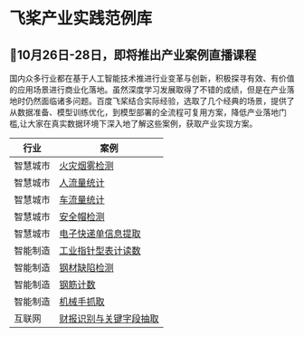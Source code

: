 # 飞桨产业实践范例库

## 🎉**10月26日-28日**，即将推出产业案例直播课程

国内众多行业都在基于人工智能技术推进行业变革与创新，积极探寻有效、有价值的应用场景进行商业化落地。虽然深度学习发展取得了不错的成绩，但是在产业落地时仍然面临诸多问题。百度飞桨结合实际经验，选取了几个经典的场景，提供了从数据准备、模型训练优化，到模型部署的全流程可复用方案，降低产业落地门槛,让大家在真实数据环境下深入地了解这些案例，获取产业实现方案。

| 行业     | 案例                                                         |
| -------- | ------------------------------------------------------------ |
| 智慧城市 | [火灾烟雾检测](https://github.com/PaddlePaddle/awesome-DeepLearning/tree/master/Paddle_Enterprise_CaseBook/Fire_and_Smoke_Detection) |
| 智慧城市 | [人流量统计](https://github.com/PaddlePaddle/awesome-DeepLearning/tree/master/Paddle_Enterprise_CaseBook/Pedestrian_Detection_and_Tracking) |
| 智慧城市 | [车流量统计](https://github.com/PaddlePaddle/awesome-DeepLearning/tree/master/Paddle_Enterprise_CaseBook/Vehicle_Detection_and_Tracking) |
| 智慧城市 | [安全帽检测](https://github.com/PaddlePaddle/awesome-DeepLearning/tree/master/Paddle_Enterprise_CaseBook/Hemtle%20Detection) |
| 智慧城市 | [电子快递单信息提取](https://github.com/PaddlePaddle/awesome-DeepLearning/tree/master/Paddle_Enterprise_CaseBook/Waybill_Information_Extraction) |
| 智能制造 | [工业指针型表计读数](https://github.com/PaddlePaddle/awesome-DeepLearning/tree/master/Paddle_Enterprise_CaseBook/meter_reader) |
| 智能制造 | [钢材缺陷检测](https://github.com/PaddlePaddle/awesome-DeepLearning/tree/master/Paddle_Enterprise_CaseBook/paddlex_steel_defect_seg-master) |
| 智能制造 | [钢筋计数](https://github.com/PaddlePaddle/awesome-DeepLearning/tree/master/Paddle_Enterprise_CaseBook/rebar_count) |
| 智能制造 | [机械手抓取](https://github.com/PaddlePaddle/awesome-DeepLearning/tree/master/Paddle_Enterprise_CaseBook/robot_grab) |
| 互联网   | [财报识别与关键字段抽取](https://github.com/PaddlePaddle/awesome-DeepLearning/tree/master/Paddle_Enterprise_CaseBook/Report_Recognition_and_Analysis) |

